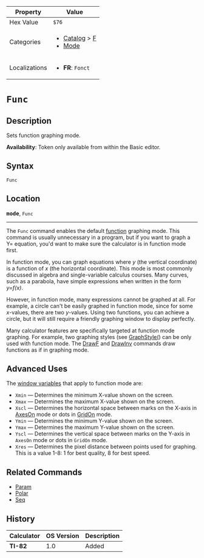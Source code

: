 | Property      | Value |
|---------------|-------|
| Hex Value     | `$76`|
| Categories    | <ul><li>[Catalog](<../categories/Catalog.md>) > [F](<../categories/Catalog.md#F>)</li><li>[Mode](<../categories/Mode.md>)</li></ul> |
| Localizations | <ul><li><b>FR</b>: `Fonct`</li></ul> |

# `Func`

## Description
Sets function graphing mode.


<b>Availability</b>: Token only available from within the Basic editor.

## Syntax
`Func`

## Location
<tt><kbd><b>mode</b></kbd></tt>, `Func`
<hr>

The `Func` command enables the default [function](/graphing-mode#function) graphing mode. This command is usually unnecessary in a program, but if you want to graph a Y= equation, you'd want to make sure the calculator is in function mode first.

In function mode, you can graph equations where _y_ (the vertical coordinate) is a function of _x_ (the horizontal coordinate). This mode is most commonly discussed in algebra and single-variable calculus courses. Many curves, such as a parabola, have simple expressions when written in the form _y=f(x)_.

However, in function mode, many expressions cannot be graphed at all. For example, a circle can't be easily graphed in function mode, since for some _x_-values, there are two _y_-values. Using two functions, you can achieve a circle, but it will still require a friendly graphing window to display perfectly.

Many calculator features are specifically targeted at function mode graphing. For example, two graphing styles (see [GraphStyle(](/graphstyle)) can be only used with function mode. The [DrawF](/drawf) and [DrawInv](/drawinv) commands draw functions as if in graphing mode.

## Advanced Uses

The [window variables](/system-variables#window) that apply to function mode are:

*   `Xmin` — Determines the minimum X-value shown on the screen.
*   `Xmax` — Determines the maximum X-value shown on the screen.
*   `Xscl` — Determines the horizontal space between marks on the X-axis in [AxesOn](/axeson) mode or dots in [GridOn](/gridon) mode.
*   `Ymin` — Determines the minimum Y-value shown on the screen.
*   `Ymax` — Determines the maximum Y-value shown on the screen.
*   `Yscl` — Determines the vertical space between marks on the Y-axis in `AxesOn` mode or dots in `GridOn` mode.
*   `Xres` — Determines the pixel distance between points used for graphing. This is a value 1-8: 1 for best quality, 8 for best speed.

## Related Commands

*   [Param](/param)
*   [Polar](/polar-mode)
*   [Seq](/seq-mode)

## History
| Calculator | OS Version | Description |
|------------|------------|-------------|
| <b>TI-82</b> | 1.0 | Added |


